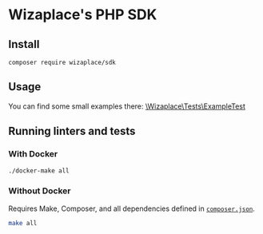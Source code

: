 # Wizaplace's PHP SDK

## Install

```
composer require wizaplace/sdk
```

## Usage

You can find some small examples there: [\Wizaplace\Tests\ExampleTest](./tests/ExampleTest.php)

## Running linters and tests

### With Docker

```bash
./docker-make all
```

### Without Docker

Requires Make, Composer, and all dependencies defined in [`composer.json`](/composer.json).

```bash
make all
```
